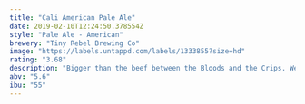 ```yaml
---
title: "Cali American Pale Ale"
date: 2019-02-10T12:24:50.378554Z
style: "Pale Ale - American"
brewery: "Tiny Rebel Brewing Co"
image: "https://labels.untappd.com/labels/1333855?size=hd"
rating: "3.68"
description: "Bigger than the beef between the Bloods and the Crips. We bring you a beer that's hopped to sh*t. Reppin' from the 'Port to Rodeo Drive. Juicy and fresh, Cali has arrived. West Side! Our American Pale Ale is inspired by the rough and ready of the West Coast. Things aren’t always sunshine and lollipops. Forget Beverley Hills. If you want to see the real West Coast, you need to see the streets of Compton and Westmont. Don’t let the juicy, tropical fruit flavours fool you. This is one big, bad motherlover of an APA. Come and join our gang, homes."
abv: "5.6"
ibu: "55"
---
```

